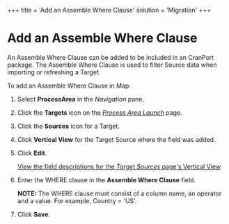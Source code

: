 +++
title = 'Add an Assemble Where Clause'
solution = 'Migration'
+++

# Add an Assemble Where Clause

An Assemble Where Clause can be added to be included in an CranPort
package. The Assemble Where Clause is used to filter Source data when
importing or refreshing a Target.

To add an Assemble Where Clause in Map:

1.  Select **ProcessArea** in the *Navigation* pane.

2.  Click the **Targets** icon on the *[Process Area
    Launch](../Page_Desc/Process_Area_Launch_map.htm)* page.

3.  Click the **Sources** icon for a Target.

4.  Click **Vertical View** for the Target Source where the field was
    added.

5.  Click **Edit**.
    
    [View the field descriptions for the *Target Sources* page's
    Vertical
    View](../Page_Desc/Target_Sources_H_Map.htm#Target_Sources_V)

6.  Enter the WHERE clause in the **Assemble Where Clause** field.
    
    **NOTE:** The WHERE clause must consist of a column name, an
    operator and a value. For example, Country = 'US'.

7.  Click **Save**.
